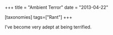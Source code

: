 +++
title = "Ambient Terror"
date = "2013-04-22"

[taxonomies]
tags=["Rant"]
+++

I've become very adept at being terrified.
